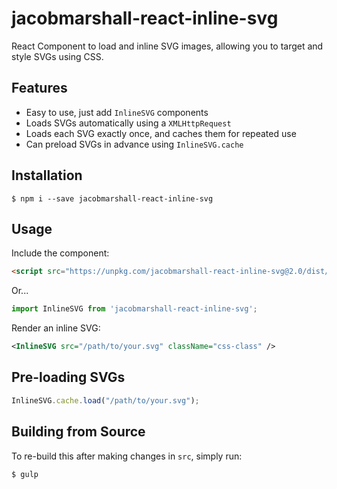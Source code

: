 jacobmarshall-react-inline-svg
==============================

React Component to load and inline SVG images, allowing you to target and style SVGs using CSS.


Features
--------
- Easy to use, just add `InlineSVG` components
- Loads SVGs automatically using a `XMLHttpRequest`
- Loads each SVG exactly once, and caches them for repeated use
- Can preload SVGs in advance using `InlineSVG.cache`

Installation
------------

```
$ npm i --save jacobmarshall-react-inline-svg
```


Usage
-----

Include the component:
```html
<script src="https://unpkg.com/jacobmarshall-react-inline-svg@2.0/dist/react-inline-svg.js"></script>
```


Or...
```js
import InlineSVG from 'jacobmarshall-react-inline-svg';
```


Render an inline SVG:

```xml
<InlineSVG src="/path/to/your.svg" className="css-class" />
```


Pre-loading SVGs
----------------

```javascript
InlineSVG.cache.load("/path/to/your.svg");
```


Building from Source
--------------------

To re-build this after making changes in `src`, simply run:

```
$ gulp
```
